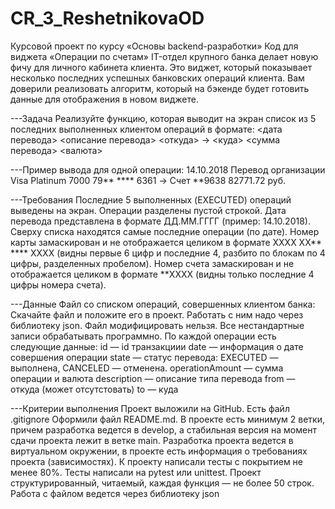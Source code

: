 # CR_3_ReshetnikovaOD
Курсовой проект по курсу «Основы backend-разработки»
Код для виджета «Операции по счетам»
IT-отдел крупного банка делает новую фичу для личного кабинета клиента. 
Это виджет, который показывает несколько последних успешных банковских операций клиента. 
Вам доверили реализовать алгоритм, который на бэкенде будет готовить данные для отображения в новом виджете.

---Задача
Реализуйте функцию, которая выводит на экран список из 5 последних выполненных клиентом операций в формате:
<дата перевода> <описание перевода>
<откуда> -> <куда>
<сумма перевода> <валюта>

---Пример вывода для одной операции:
14.10.2018 Перевод организации
Visa Platinum 7000 79** **** 6361 -> Счет **9638
82771.72 руб.

---Требования
Последние 5 выполненных (EXECUTED) операций выведены на экран.
Операции разделены пустой строкой.
Дата перевода представлена в формате ДД.ММ.ГГГГ (пример: 14.10.2018).
Сверху списка находятся самые последние операции (по дате).
Номер карты замаскирован и не отображается целиком в формате  XXXX XX** **** XXXX (видны первые 6 цифр и последние 4, разбито по блокам по 4 цифры, разделенных пробелом).
Номер счета замаскирован и не отображается целиком в формате  **XXXX 
(видны только последние 4 цифры номера счета).

---Данные
Файл со списком операций, совершенных клиентом банка:
Скачайте файл и положите его в проект. Работать с ним надо через библиотеку json. 
Файл модифицировать нельзя. Все нестандартные записи обрабатывать программно.
По каждой операции есть следующие данные:
id — id транзакциии
date — информация о дате совершения операции
state — статус перевода:
EXECUTED  — выполнена,
CANCELED  — отменена.
operationAmount — сумма операции и валюта
description — описание типа перевода
from — откуда (может отсутстовать)
to — куда

---Критерии выполнения
Проект выложили на GitHub.
Есть файл .gitignore
Оформили файл README.md.
В проекте есть минимум 2 ветки, причем разработка ведется в develop, а стабильная версия на момент сдачи проекта лежит в ветке main.
Разработка проекта ведется в виртуальном окружении, в проекте есть информация о требованиях проекта (зависимостях).
К проекту написали тесты с покрытием не менее 80%.
Тесты написали на pytest или unittest.
Проект структурированный, читаемый, каждая функция — не более 50 строк.
Работа с файлом ведется через библиотеку json
